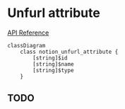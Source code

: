 # Unfurl attribute

[API Reference](https://developers.notion.com/reference/unfurl-attribute-object)

```mermaid
classDiagram
    class notion_unfurl_attribute {
        [string]$id
        [string]$name
        [string]$type
    }
```

## TODO
